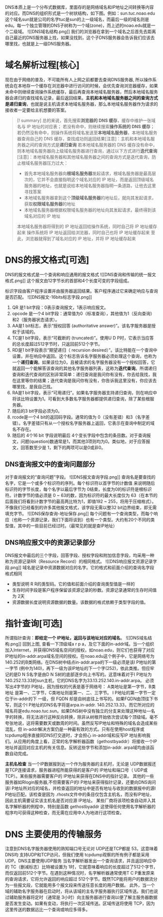 DNS本质上是一个分布式数据库，里面存的是网络域名和IP地址之间转换等内容的对应。而DNS的组织形式是一个树状结构，如下图。例如：sun.tuc.noao.edu 这个域名sun就是公司的名字tuc是sun的上一级域名，而最后一级的域名则是edu。每一个独立管理的DNS子树称为一个域(zone)，而上述的noao.edu就是一个二级域。
![[DNS域名结构.png]]
我们的浏览器在拿到一个域名之后首先去距离自己最近的DNS服务器上找，如果没找到，这个子DNS服务器会告诉我们应该去哪里找，也就是上一级DNS服务器。
# 域名解析过程[核心]
现在由于网络的普及，不可能所有人上网之前都要去查询DNS服务器, 所以操作系统会在本地存一个缓存在浏览器中进行访问的时候，会优先查询浏览器缓存，如果未命中则继续查询操作系统缓存，最后再查询本地域名服务器，然后本地域名服务器会递归的查找域名记录，最后返回结果。**主机和本地域名服务器之间的查询方式是递归查询**，也就是说主机请求本地域名服务器，那么本地域名服务器作为请求的接收者一定要给主机想要的答案。

>[! summary] 
>总的来说，首先搜索**浏览器的 DNS 缓存**，缓存中维护一张域名与 IP 地址的对应表；
>若没有命中，则继续搜索**操作系统的 DNS 缓存**；
>若仍然没有命中，则操作系统将域名发送至**本地域名服务器**，本地域名服务器查询自己的 DNS 缓存，查找成功则返回结果[注意]：主机和本地域名服务器之间的查询方式是**递归查询**
>若本地域名服务器的 DNS 缓存没有命中，则本地域名服务器向上级域名服务器进行查询，通过以下方式进行**迭代查询**[注意]：本地域名服务器和其他域名服务器之间的查询方式是迭代查询，防止根域名服务器压力过大：
> - 首先本地域名服务器向**根域名服务器**发起请求，根域名服务器是最高层次的，它并不会直接指明这个域名对应的 IP 地址，而是返回顶级域名服务器的地址，也就是说给本地域名服务器指明一条道路，让他去这里寻找答案
> - 本地域名服务器拿到这个**顶级域名服务器**的地址后，就向其发起请求，获取**权限域名服务器**的地址
> - 本地域名服务器根据权限域名服务器的地址向其发起请求，最终得到该域名对应的 IP 地址
>  
> 本地域名服务器将得到的 IP 地址返回给操作系统，同时自己将 IP 地址缓存起来
> 操作系统将 IP 地址返回给浏览器，同时自己也将 IP 地址缓存起来
> 至此，浏览器就得到了域名对应的 IP 地址，并将 IP 地址缓存起来


# DNS的报文格式[可选]
DNS的报文格式是一个查询和响应通用的报文格式
![[DNS查询和传输的统一报文格式.png]]
这个报文由12字节长的首部和4个长度可变的字段组成。

标识字段由客户程序设置并由服务器返回结果。客户程序通过它来确定响应与查询是否匹配。
![[DNS报文-16bits标志字段.png]]

1. QR 是1 bit字段：0表示查询报文，1表示响应报文。
2. opcode 是一个4 bit字段：通常值为0（标准查询），其他值为1（反向查询）和2（服务器状态请求）。
3. AA是1 bit标志，表示“授权回答 (authoritative answer)”。该名字服务器是授权于该域的。
4. TC是1 bit字段，表示“可截断的 (truncated)”。使用U D P时，它表示当应答的总长度超过512字节时，只返回前512个字节。
5. RD是1 bit字段表示“期望递归（ recursion desired）”。该比特能在一个查询中设置，并在响应中返回。这个标志告诉名字服务器必须处理这个查询，也称为一个**递归查询**。如果该位为0，且被请求的名字服务器没有一个授权回答，它就返回一个能解答该查询的其他名字服务器列表，这称为**迭代查询**。所谓递归查询和迭代查询的区别非常简单：递归查询是我问你有没有，你去给我找，我在这里等你的结果；迭代查询是我问你有没有，你告诉我这里没有，你应该去哪里找，是我自己找。
6. RA是1 bit字段，表示“可用递归”。如果名字服务器支持递归查询，则在响应中将该比特设置为1。可看到大多数名字服务器都提供递归查询，除了某些根服务器。
7. 随后的3 bit字段必须为0。
8. rcode是一个4 bit的返回码字段。通常的值为 0（没有差错）和3（名字差错）。名字差错只有从一个授权名字服务器上返回，它表示在查询中制定的域名不存在。
9. 随后的 4个16 bit 字段说明最后 4个变长字段中包含的条目数。对于查询报文，问题(question)数通常是1，而其他3项则均为0。类似地，对于应答报文，回答数至少是 1，剩下的两项可以是0或非0。


## DNS查询报文中的查询问题部分
对于查询报文的“查询问题”字段。
![[DNS报文查询字段.png]]
查询名是要查找的名字，它是一个或多个标识符的序列。每个标识符以首字节的计数值
来说明随后标识符的字节长度，每个名字以最后字节为 0结束，长度为0的标识符是根标识符。计数字节的值必须是 0 ~ 63的数，因为标识符的最大长度仅为 63（在本节的后面我们将看到计数字节的最高两比特为1，即值192 ~ 255，将用于压缩格式）。不像我们已经看到的许多其他报文格式，该字段无需以整32 bit边界结束，即无需填充字节。
![[DNS保存查询-地址保存.png]]
每个问题有一个查询类型，而每个响应（也称一个资源记录，我们下面将谈到）也有一个类型。大约有20个不同的类型值，其中的一些目前已经过时。（最常见的就是查IP地址）

## DNS响应报文中的资源记录部分
DNS报文中最后的三个字段，回答字段、授权字段和附加信息字段，均采用一种称为资源记录RR（Resource Record）的相同格式。
![[DNS响应报文资源记录字段.png]]
域名是记录中资源数据对应的名字。它的格式和前面介绍的查询名字段格式相同
- 类型说明 R R的类型码。它的值和前面介绍的查询类型值是一样的
- 生存时间字段是客户程序保留该资源记录的秒数。资源记录通常的生存时间值为 2天
- 资源数据长度说明资源数据的数量。该数据的格式依赖于类型字段的值。


# 指针查询[可选]
所谓指针查询：**即给定一个 IP地址，返回与该地址对应的域名**。
![[DNS域名结构.png]]
回到上图, 查看一下顶级域a r p a，及它下面的in-addr域。当一个组织加入Internet，并获得DNS域名空间的授权，如noao.edu，则它们也获得了对应IP地址的in-addr.arpa域名空间的授权。在noao.edu这个例子中，它是网络号为140.252的B类网络。在DNS树中结点in-addr.arpa的下一级必须是该I P地址的第一字节 (例中为140)，再下一级为该IP地址的下一个字(252)，依此类推。但应牢记的是D N S名字是由D N S树的底部逐步向上书写的。这意味着对于I P地址为140.252.13.33的sun主机，它的DNS名字为33.13.252.140.in-addr.arpa。
必须写出4字节的I P地址，因为授权的代表是基于网络号： A类地址是第一字节，B类地址
是第一、二字节，C类地址则是第一、二、三字节。 I P地址的第一字节一定位于in-addr的下
一级，但 FQDN 却是自树底往上书写的。如果FQDN由顶往下书写，则这个I P地址的DNS名字将是arpa.in-addr. 140.252.13.33，而它所对应的域名将是edu.noao.tuc.sun。如果DNS树中没有独立的分支来处理这种地址—名字的转换，将无法进行这种反向转换，除非从树根开始依次尝试每个顶级域。毫不夸张地说，这将需要数天或数周的时间。虽然反写IP地址和特殊的域名会造成某些混乱，但 in-addr解决方案仍是一种最有效的方式。只有在使用host程序或tcpdump程序直接同DNS打交道时，才会担心 in-addr域和反写IP 地址影响我们。从应用的角度上看，正常的名字解析器函数（gethostbyaddr）将接收一个IP 地址并返回对应主机的有关信息。反转这些字节和添加in-addr. arpa域均由该函数自动完成。

**主机名检查**
当一个IP数据报到达一个作为服务器的主机时，无论是 UDP数据报还是TCP连接请求，服务器进程所能获得的是客户的 IP地址和端口号（ UDP或TCP）。某些服务器需要客户的 IP地址来获得在DNS中的指针记录。
其他的一些服务器如Rlogin服务器,不但需要客户的I P地址来获得指针记录，还要向DNS询问该I P地址所对应的域名，并检查返回的地址中是否有地址与收到的数据报中的源I P地址匹配。该检查是因为 .rhosts文件中的条目仅包含主机名，而没有IP地址，因此主机需要证实该主机名是否对应源 IP地址。
某些厂商将该项检查自动并入其名字解析器的例程中，特别是函数 gethostbyaddr
这使得任何使用名字解析器的程序均可获得这种检查，而无需在应用中人为地进行这项检查。

# DNS 主要使用的传输服务
注意到DNS名字服务器使用的熟知端口号无论对 UDP还是TCP都是 53。这意味着DNS均
支持UDP和TCP访问，但我们使用 tcpdump观察的所有例子都是采用 UDP。DNS主要使用UDP服务
当名字解析器发出一个查询请求，并且返回响应中的 TC（删减标志）比特被设置为 1时，它就意味着响应的长度超过了512个字节，而仅返回前512个字节。在遇到这种情况时，名字解析器通常使用T C P重发原来的查询请求，它将允许返回的响应超过 512个字节。既然TCP能将用户的数据流分为一些报文段，它就能用多个报文段来传送任意长度的用户数据。
此外，当一个域的辅助名字服务器在启动时，将从该域的主名字服务器执行区域传送。我们也说过辅助服务器将定时（通常是 3小时）向主服务器进行查询以便了解主服务器数据是否发生变动。如果有变动，将执行一次区域传送。区域传送将使用  TCP，因为这里传送的数据远比一个查询或响应多得多。